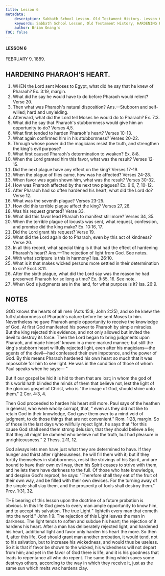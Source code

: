 ```yaml
---
title: Lesson 6
metadata:
    description: Sabbath School Lesson. Old Testament History. Lesson 6. FEBRUARY 9, 1889. HARDENING PHARAOH'S HEART. 
    keywords: Sabbath School Lesson, Old Testament History, HARDENING PHARAOH'S HEART, Lesson 6. FEBRUARY 9, 1889.
    author: Brian Onang'o
TOC: false
---
```


#### LESSON 6

FEBRUARY 9, 1889.

## HARDENING PHARAOH'S HEART.

1. WHEN the Lord sent Moses to Egypt, what did he say that he knew of Pharaoh? Ex. 3:19, margin.
2. What did he say he would have to do before Pharaoh would relent? Verse 20.
3. Then what was Pharaoh's natural disposition? Ans.—Stubborn and self-willed; hard and unyielding.
4. Afterward, what did the Lord tell Moses he would do to Pharaoh? Ex. 7:3.
5. What did he say that Pharaoh's stubbornness would give him an opportunity to do? Verses 4,5.
6. What first tended to harden Pharaoh's heart? Verses 10-13.
7. What again confirmed him in his stubbornness? Verses 20-22.
8. Through whose power did the magicians resist the truth, and strengthen the king's evil purpose?
9. What first caused Pharaoh's determination to weaken? Ex. 8:8.
10. When the Lord granted him this favor, what was the result? Verses 12-15.
11. Did the next plague have any effect on the king? Verses 17-19.
12. When the plague of flies came, how was he affected? Verses 24-28.
13. When favor was again shown him, what was the result? Verses 30-32.
14. How was Pharaoh affected by the next two plagues? Ex. 9:6, 7, 10-12.
15. After Pharaoh had so often hardened his heart, what did the Lord do? Verse 12.
16. What was the seventh plague? Verses 23-25.
17. How did this terrible plague affect the king? Verses 27, 28.
18. Was his request granted? Verse 33.
19. What did this favor lead Pharaoh to manifest still more? Verses 34, 35.
20. When the terrible plague of locusts was sent, what request, confession, and promise did the king make? Ex. 10:16, 17.
21. Did the Lord grant his request? Verse 19.
22. What did the Lord again do to Pharaoh, even by this act of kindness? Verse 20.
23. In all this record, what special thing is it that had the effect of hardening Pharaoh's heart? Ans.—The rejection of light from God. See notes.
24. With what scripture is this in harmony? Isa. 26:10.
25. What is it that makes wicked persons more settled in their determination to sin? Eccl. 8:11.
26. After the sixth plague, what did the Lord say was the reason he had preserved Pharaoh for so long a time? Ex. 9:55, 16. See note.
27. When God's judgments are in the land, for what purpose is it? Isa. 26:9.

## NOTES

GOD knows the hearts of all men (Acts 15:8; John 2:25), and so he knew the full stubbornness of Pharaoh's nature before he sent Moses to him. Nevertheless he gave Pharaoh ample opportunity to receive the knowledge of God. At first God manifested his power to Pharaoh by simple miracles. But the king rejected this evidence, and not only allowed but invited the devil to destroy its force. Then the Lord began to bring judgments upon Pharaoh, and made himself known in a more marked manner; but still the king's stubborn heart willfully rejected light, even after his magicians—the agents of the devil—had confessed their own impotence, and the power of God. By this means Pharaoh hardened his own heart so much that it was impossible for him to see light. He was in the condition of those of whom Paul speaks when he says:— "

But if our gospel be hid it is hid to them that are lost; in whom the god of this world hath blinded the minds of them that believe not, lest the light of the glorious gospel of Christ, who is "the image of God, should shine unto them." 2 Cor. 4:3, 4.

Then God proceeded to harden his heart still more. Paul says of the heathen in general, who were wholly corrupt, that, " even as they did not like to retain God in their knowledge, God gave them over to a mind void of judgment, to do those things that are not convenient." Rom. 1:28, margin. So of those in the last days who willfully reject light, he says that "for this cause God shall send them strong delusion, that they should believe a lie; that they all might be damned who believe not the truth, but had pleasure in unrighteousness." 2 Thess. 2:11, 12.

God always lets men have just what they are determined to have. If they hunger and thirst after righteousness, he will fill them with it; but if they fortify themselves in stubbornness, resist the strivings of his Spirit, and are bound to have their own evil way, then his Spirit ceases to strive with them, and he lets them have darkness to the full. Of those who hate knowledge, and despise God's reproof, he says: "Therefore shall they eat of the fruit of their own way, and be filled with their own devices. For the turning away of the simple shall slay them, and the prosperity of fools shall destroy them." Prov. 1:31, 32.

THE bearing of this lesson upon the doctrine of a future probation is obvious. In this life God gives to every man ample opportunity to know him, and to accept his salvation. The true Light " lighteth every man that cometh into the world." John 1:9. The rejection of this Light leaves the man in darkness. The light tends to soften and subdue his heart; the rejection of it hardens his heart. After a man has deliberately rejected light, and hardened his heart, additional light and favor only harden his heart the more. So then if, after this life, God should grant man another probation, it would tend, not to his salvation, but to increase his wickedness, and would thus be useless. So it is that if favor be shown to the wicked, his wickedness will not depart from him; and yet in the favor of God there is life, and it is his goodness that leads to repentance all who do repent. The same thing which saves some destroys others, according to the way in which they receive it, just as the same sun which melts wax hardens clay.

